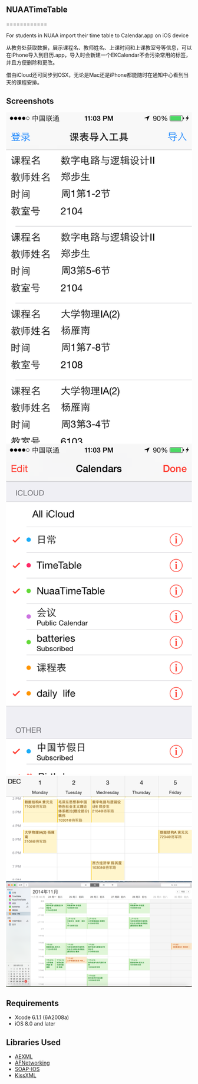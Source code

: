 ## NUAATimeTable
============

For students in NUAA import their time table to Calendar.app on iOS device

从教务处获取数据，展示课程名、教师姓名、上课时间和上课教室号等信息，可以在iPhone导入到日历.app，导入时会新建一个EKCalendar不会污染常用的标签，并且方便删除和更改。

借由iCloud还可同步到OSX，无论是Mac还是iPhone都能随时在通知中心看到当天的课程安排。


## Screenshots

![Image](Screenshots/IMG_5191.PNG "Image")
![Image](Screenshots/IMG_5192.PNG "Image")
![Image](Screenshots/IMG_5193.PNG "Image")
![Image](Screenshots/OSXScreenshot.PNG "Image")

## Requirements

- Xcode 6.1.1 (6A2008a)
- iOS 8.0 and later

## Libraries Used

- [AEXML](https://github.com/tadija/AEXML)
- [AFNetworking](https://github.com/afnetworking/afnetworking)
- [SOAP-IOS](https://github.com/xujialiang/SOAP-IOS)
- [KissXML](https://github.com/robbiehanson/KissXML)


